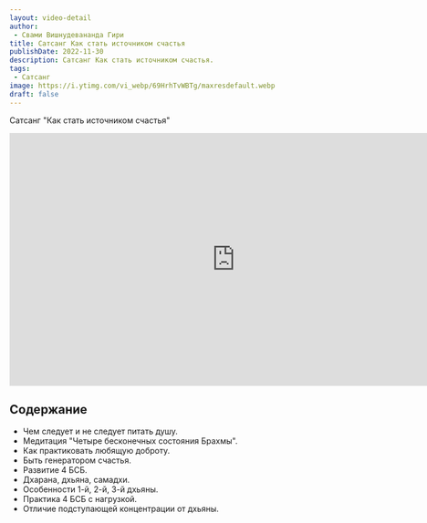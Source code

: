 ```yaml
---
layout: video-detail
author:
 - Свами Вишнудевананда Гири
title: Сатсанг Как стать источником счастья
publishDate: 2022-11-30
description: Сатсанг Как стать источником счастья. 
tags: 
 - Сатсанг
image: https://i.ytimg.com/vi_webp/69HrhTvWBTg/maxresdefault.webp
draft: false
---
```


 Сатсанг "Как стать источником счастья"

<iframe width="790" height="444" src="https://www.youtube.com/embed/69HrhTvWBTg" frameborder="0" allowfullscreen=""></iframe> 

## Содержание

- Чем следует и не следует питать душу.
- Медитация "Четыре бесконечных состояния Брахмы".
- Как практиковать любящую доброту.
- Быть генератором счастья.
- Развитие 4 БСБ.
- Дхарана, дхьяна, самадхи.
- Особенности 1-й, 2-й, 3-й дхьяны.
- Практика 4 БСБ с нагрузкой.
- Отличие подступающей концентрации от дхьяны.

